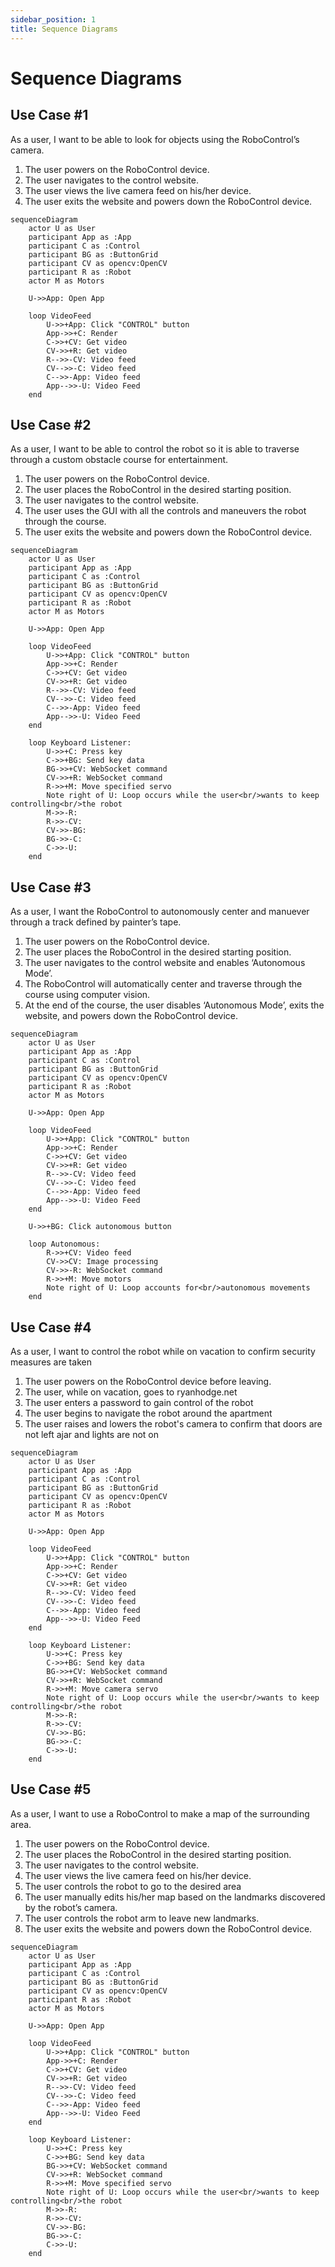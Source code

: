 ```yaml
---
sidebar_position: 1
title: Sequence Diagrams
---
```

# Sequence Diagrams
## Use Case #1
As a user, I want to be able to look for objects using the RoboControl’s camera. 

1.	The user powers on the RoboControl device. 
2.	The user navigates to the control website. 
3.	The user views the live camera feed on his/her device. 
4.	The user exits the website and powers down the RoboControl device. 

```mermaid
sequenceDiagram
    actor U as User
    participant App as :App
    participant C as :Control
    participant BG as :ButtonGrid
    participant CV as opencv:OpenCV
    participant R as :Robot
    actor M as Motors

    U->>App: Open App

    loop VideoFeed
        U->>+App: Click "CONTROL" button
        App->>+C: Render
        C->>+CV: Get video
        CV->>+R: Get video
        R-->>-CV: Video feed
        CV-->>-C: Video feed
        C-->>-App: Video feed
        App-->>-U: Video Feed
    end
```

## Use Case #2
As a user, I want to be able to control the robot so it is able to traverse through a custom obstacle course for entertainment.

1. The user powers on the RoboControl device. 
2. The user places the RoboControl in the desired starting position. 
3. The user navigates to the control website. 
4. The user uses the GUI with all the controls and maneuvers the robot through the course. 
5. The user exits the website and powers down the RoboControl device. 

```mermaid
sequenceDiagram
    actor U as User
    participant App as :App
    participant C as :Control
    participant BG as :ButtonGrid
    participant CV as opencv:OpenCV
    participant R as :Robot
    actor M as Motors

    U->>App: Open App

    loop VideoFeed
        U->>+App: Click "CONTROL" button
        App->>+C: Render
        C->>+CV: Get video
        CV->>+R: Get video
        R-->>-CV: Video feed
        CV-->>-C: Video feed
        C-->>-App: Video feed
        App-->>-U: Video Feed
    end

    loop Keyboard Listener:
        U->>+C: Press key
        C->>+BG: Send key data
        BG->>+CV: WebSocket command
        CV->>+R: WebSocket command
        R->>+M: Move specified servo
        Note right of U: Loop occurs while the user<br/>wants to keep controlling<br/>the robot
        M->>-R: 
        R->>-CV: 
        CV->>-BG: 
        BG->>-C: 
        C->>-U: 
    end
```

## Use Case #3
As a user, I want the RoboControl to autonomously center and manuever through a track defined by painter’s tape. 

1. The user powers on the RoboControl device. 
2. The user places the RoboControl in the desired starting position. 
3. The user navigates to the control website and enables ‘Autonomous Mode’. 
4. The RoboControl will automatically center and traverse through the course using computer vision. 
5. At the end of the course, the user disables ‘Autonomous Mode’, exits the website, and powers down the RoboControl device. 

```mermaid
sequenceDiagram
    actor U as User
    participant App as :App
    participant C as :Control
    participant BG as :ButtonGrid
    participant CV as opencv:OpenCV
    participant R as :Robot
    actor M as Motors

    U->>App: Open App

    loop VideoFeed
        U->>+App: Click "CONTROL" button
        App->>+C: Render
        C->>+CV: Get video
        CV->>+R: Get video
        R-->>-CV: Video feed
        CV-->>-C: Video feed
        C-->>-App: Video feed
        App-->>-U: Video Feed
    end

    U->>+BG: Click autonomous button

    loop Autonomous:
        R->>+CV: Video feed
        CV->>CV: Image processing
        CV->>-R: WebSocket command
        R->>+M: Move motors
        Note right of U: Loop accounts for<br/>autonomous movements
    end
```

## Use Case #4 
As a user, I want to control the robot while on vacation to confirm security measures are taken

1. The user powers on the RoboControl device before leaving. 
2. The user, while on vacation, goes to ryanhodge.net
3. The user enters a password to gain control of the robot
4. The user begins to navigate the robot around the apartment
5. The user raises and lowers the robot's camera to confirm that doors are not left ajar and lights are not on

```mermaid
sequenceDiagram
    actor U as User
    participant App as :App
    participant C as :Control
    participant BG as :ButtonGrid
    participant CV as opencv:OpenCV
    participant R as :Robot
    actor M as Motors

    U->>App: Open App

    loop VideoFeed
        U->>+App: Click "CONTROL" button
        App->>+C: Render
        C->>+CV: Get video
        CV->>+R: Get video
        R-->>-CV: Video feed
        CV-->>-C: Video feed
        C-->>-App: Video feed
        App-->>-U: Video Feed
    end

    loop Keyboard Listener:
        U->>+C: Press key
        C->>+BG: Send key data
        BG->>+CV: WebSocket command
        CV->>+R: WebSocket command
        R->>+M: Move camera servo
        Note right of U: Loop occurs while the user<br/>wants to keep controlling<br/>the robot
        M->>-R: 
        R->>-CV: 
        CV->>-BG: 
        BG->>-C: 
        C->>-U: 
    end
```

## Use Case #5
As a user, I want to use a RoboControl to make a map of the surrounding area. 

1. The user powers on the RoboControl device. 
2. The user places the RoboControl in the desired starting position. 
3. The user navigates to the control website. 
4. The user views the live camera feed on his/her device. 
5. The user controls the robot to go to the desired area
6. The user manually edits his/her map based on the landmarks discovered by the robot’s camera.
7. The user controls the robot arm to leave new landmarks.  
8. The user exits the website and powers down the RoboControl device.

```mermaid
sequenceDiagram
    actor U as User
    participant App as :App
    participant C as :Control
    participant BG as :ButtonGrid
    participant CV as opencv:OpenCV
    participant R as :Robot
    actor M as Motors

    U->>App: Open App

    loop VideoFeed
        U->>+App: Click "CONTROL" button
        App->>+C: Render
        C->>+CV: Get video
        CV->>+R: Get video
        R-->>-CV: Video feed
        CV-->>-C: Video feed
        C-->>-App: Video feed
        App-->>-U: Video Feed
    end

    loop Keyboard Listener:
        U->>+C: Press key
        C->>+BG: Send key data
        BG->>+CV: WebSocket command
        CV->>+R: WebSocket command
        R->>+M: Move specified servo
        Note right of U: Loop occurs while the user<br/>wants to keep controlling<br/>the robot
        M->>-R: 
        R->>-CV: 
        CV->>-BG: 
        BG->>-C: 
        C->>-U: 
    end
```
